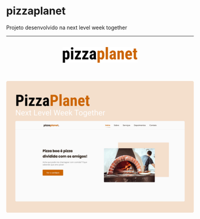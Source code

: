 # pizzaplanet
Projeto desenvolvido na next level week together
<hr>

<h2 align="center">
<img align="center" width="200px" src="https://github.com/Eduardosbk/pizzaplanet/blob/main/pizzaplanetlogo.png">
</h2><br>

<img align="center" width="1920px" src="https://github.com/Eduardosbk/pizzaplanet/blob/main/pizza.png"><br>
